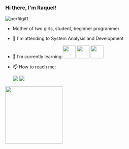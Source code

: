 ### Hi there, I'm Raquel!
![perfilgit1](https://user-images.githubusercontent.com/102266162/189727842-bcbd51fd-226f-437d-ac4e-6f424a3ad125.jpg)
- Mother of two girls, student, beginner programmer
- 🌱 I'm attending to System Analysis and Development

- 🌱 I’m currently learning    <img src="https://cdn.jsdelivr.net/gh/devicons/devicon/icons/python/python-original-wordmark.svg" width="40" height="40"/> 
           <img src="https://cdn.jsdelivr.net/gh/devicons/devicon/icons/java/java-plain-wordmark.svg" width="40" height="40"/> 
            <img src="https://cdn.jsdelivr.net/gh/devicons/devicon/icons/git/git-original-wordmark.svg" width="40" height="40"/>
          
         
- 📫 How to reach me:<div>
<a href = "mailto:raquel.doms@gmail.com"><img src="https://img.shields.io/badge/Gmail-D14836?style=for-the-badge&logo=gmail&logoColor=white" target="_blank"></a>
<a href="https://www.linkedin.com/in/domingos-raquel" target="_blank"><img src="https://img.shields.io/badge/-LinkedIn-%230077B5?style=for-the-badge&logo=linkedin&logoColor=white" target="_blank"></a>   
</div>
<div>
<a href="https://github.com/raquelbertoncini">
<img height="180em" src="https://github-readme-stats.vercel.app/api/top-langs/?username=raquelbertoncini&layout=compact&langs_count=7&theme=dracula"/>


<!--
**raquelbertoncini/raquelbertoncini** is a ✨ _special_ ✨ repository because its `README.md` (this file) appears on your GitHub profile.

Here are some ideas to get you started:


- 👯 I’m looking to collaborate on ...
- 🤔 I’m looking for help with ...
- 💬 Ask me about ...

- 😄 Pronouns: ...
- ⚡ Fun fact: ...
-->
